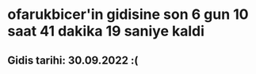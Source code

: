 # ofarukbicer'in gidisine son 6 gun 10 saat 41 dakika 19 saniye kaldi

## Gidis tarihi: 30.09.2022 :(